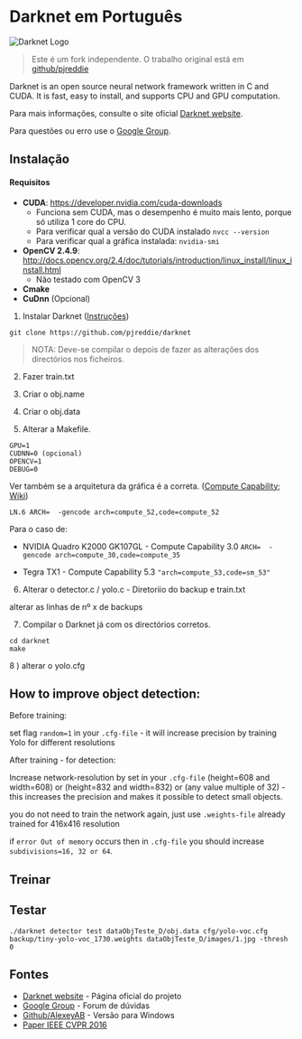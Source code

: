 # Darknet em Português 

   ![Darknet Logo](http://pjreddie.com/media/files/darknet-black-small.png)

> Este é um fork independente. O trabalho original está em [github/pjreddie](https://github.com/pjreddie/darknet)

Darknet is an open source neural network framework written in C and CUDA. It is fast, easy to install, and supports CPU and GPU computation.

Para mais informações, consulte o site oficial [Darknet website](http://pjreddie.com/darknet).

Para questões ou erro use o [Google Group](https://groups.google.com/forum/#!forum/darknet).


## Instalação

#### Requisitos

* **CUDA**: https://developer.nvidia.com/cuda-downloads
   - Funciona sem CUDA, mas o desempenho é muito mais lento, porque só utiliza 1 core do CPU. 
   - Para verificar qual a versão do CUDA instalado `nvcc --version`
   - Para verificar qual a gráfica instalada: `nvidia-smi`
* **OpenCV 2.4.9**: http://docs.opencv.org/2.4/doc/tutorials/introduction/linux_install/linux_install.html
   - Não testado com OpenCV 3
* **Cmake** 
* **CuDnn** (Opcional)


1) Instalar Darknet ([Instruções](https://pjreddie.com/darknet/install/))

`git clone https://github.com/pjreddie/darknet`

> NOTA: Deve-se compilar o depois de fazer as alterações dos directórios nos ficheiros.

2) Fazer train.txt

3) Criar o obj.name

4) Criar o obj.data

5) Alterar a Makefile.
```
GPU=1
CUDNN=0 (opcional)
OPENCV=1
DEBUG=0
```
Ver também se a arquitetura da gráfica é a correta. ([Compute Capability](https://developer.nvidia.com/cuda-gpus); [Wiki](https://en.wikipedia.org/wiki/CUDA#Supported_GPUs))

`LN.6 ARCH=  -gencode arch=compute_52,code=compute_52`

Para o caso de:

* NVIDIA Quadro K2000 GK107GL - Compute Capability 3.0 `ARCH=  -gencode arch=compute_30,code=compute_35`

* Tegra TX1 - Compute Capability 5.3 `"arch=compute_53,code=sm_53"`  

6) Alterar o detector.c / yolo.c - Diretoriio do backup e train.txt

alterar as linhas de nº x de backups

7) Compilar o Darknet já com os directórios corretos.
```
cd darknet
make
```

8 ) alterar o yolo.cfg

## How to improve object detection:

 Before training:

set flag `random=1` in your `.cfg-file` - it will increase precision by training Yolo for different resolutions

 After training - for detection:

Increase network-resolution by set in your `.cfg-file` (height=608 and width=608) or (height=832 and width=832) or (any value multiple of 32) - this increases the precision and makes it possible to detect small objects.

you do not need to train the network again, just use `.weights-file` already trained for 416x416 resolution

if `error Out of memory` occurs then in `.cfg-file` you should increase `subdivisions=16, 32 or 64`.


## Treinar

## Testar

`./darknet detector test dataObjTeste_D/obj.data cfg/yolo-voc.cfg backup/tiny-yolo-voc_1730.weights dataObjTeste_D/images/1.jpg -thresh 0`

## Fontes
- [Darknet website](http://pjreddie.com/darknet) - Página oficial do projeto
- [Google Group](https://groups.google.com/forum/#!forum/darknet) - Forum de dúvidas
- [Github/AlexeyAB](https://github.com/AlexeyAB/darknet) - Versão para Windows
- [Paper IEEE CVPR 2016](http://ieeexplore.ieee.org/document/7780460/)
